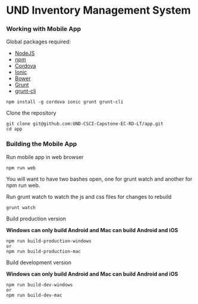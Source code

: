 # UND Inventory Management System

### Working with Mobile App
Global packages required:
* [NodeJS](http://nodejs.org/)
* [npm](https://www.npmjs.com/)
* [Cordova](https://cordova.apache.org/)
* [Ionic](http://ionicframework.com/)
* [Bower](http://bower.io/)
* [Grunt](http://gruntjs.com/)
* [grunt-cli](https://github.com/gruntjs/grunt-cli)
```
npm install -g cordova ionic grunt grunt-cli
```
Clone the repository
```
git clone git@github.com:UND-CSCI-Capstone-EC-RD-LT/app.git
cd app
```
### Building the Mobile App
Run mobile app in web browser
```
npm run web
```
You will want to have two bashes open, one for grunt watch and another for npm run web.

Run grunt watch to watch the js and css files for changes to rebuild
```
grunt watch
```
Build production version

**Windows can only build Android and Mac can build Android and iOS**
```
npm run build-production-windows
or
npm run build-production-mac
```
Build development version

**Windows can only build Android and Mac can build Android and iOS**
```
npm run build-dev-windows
or
npm run build-dev-mac
```
